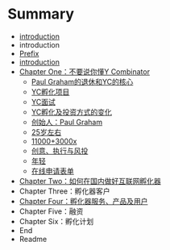 # Summary

* [introduction](README.md)
* introduction
* [Prefix](prefix.md)
* [introduction](introduction.md)
* [Chapter One：不要说你懂Y Combinator](chapter_one.md)
   * [Paul Graham的退休和YC的核心](chapter_one/retire.md)
   * [YC孵化项目](chapter_one/ycstartup.md)
   * [YC面试](chapter_one/interview.md)
   * [YC孵化及投资方式的变化](chapter_one/change.md)
   * [创始人：Paul Graham](chapter_one/paulgraham.md)
   * [25岁左右](chapter_one/25.md)
   * [11000+3000x](chapter_one/11000.md)
   * [创意、执行与风投](chapter_one/idea.md)
   * [年轻](chapter_one/young.md)
   * [在线申请表单](chapter_one/form.md)
* [Chapter Two：如何在国内做好互联网孵化器](chapter_two.md)
* Chapter Three：孵化器客户
* [Chapter Four：孵化器服务、产品及用户](chapter_four.md)
* Chapter Five：融资
* Chapter Six：孵化计划
* End
* Readme


